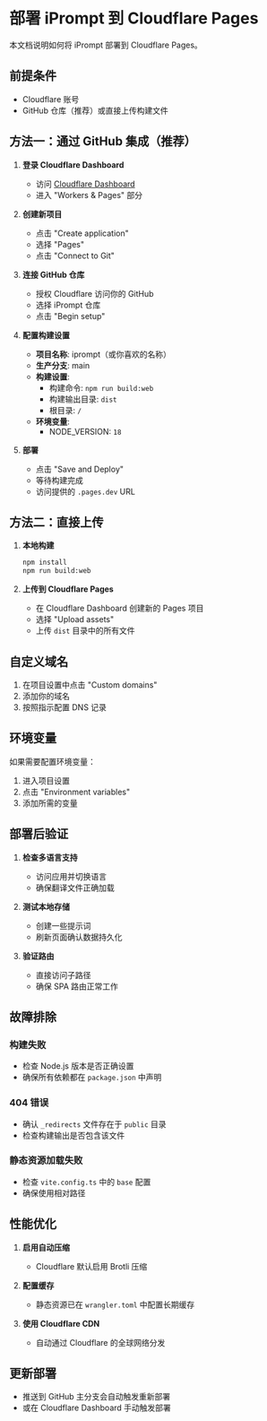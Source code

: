# 部署 iPrompt 到 Cloudflare Pages

本文档说明如何将 iPrompt 部署到 Cloudflare Pages。

## 前提条件

- Cloudflare 账号
- GitHub 仓库（推荐）或直接上传构建文件

## 方法一：通过 GitHub 集成（推荐）

1. **登录 Cloudflare Dashboard**
   - 访问 [Cloudflare Dashboard](https://dash.cloudflare.com/)
   - 进入 "Workers & Pages" 部分

2. **创建新项目**
   - 点击 "Create application"
   - 选择 "Pages"
   - 点击 "Connect to Git"

3. **连接 GitHub 仓库**
   - 授权 Cloudflare 访问你的 GitHub
   - 选择 iPrompt 仓库
   - 点击 "Begin setup"

4. **配置构建设置**
   - **项目名称**: iprompt（或你喜欢的名称）
   - **生产分支**: main
   - **构建设置**:
     - 构建命令: `npm run build:web`
     - 构建输出目录: `dist`
     - 根目录: `/`
   - **环境变量**:
     - NODE_VERSION: `18`

5. **部署**
   - 点击 "Save and Deploy"
   - 等待构建完成
   - 访问提供的 `.pages.dev` URL

## 方法二：直接上传

1. **本地构建**
   ```bash
   npm install
   npm run build:web
   ```

2. **上传到 Cloudflare Pages**
   - 在 Cloudflare Dashboard 创建新的 Pages 项目
   - 选择 "Upload assets"
   - 上传 `dist` 目录中的所有文件

## 自定义域名

1. 在项目设置中点击 "Custom domains"
2. 添加你的域名
3. 按照指示配置 DNS 记录

## 环境变量

如果需要配置环境变量：
1. 进入项目设置
2. 点击 "Environment variables"
3. 添加所需的变量

## 部署后验证

1. **检查多语言支持**
   - 访问应用并切换语言
   - 确保翻译文件正确加载

2. **测试本地存储**
   - 创建一些提示词
   - 刷新页面确认数据持久化

3. **验证路由**
   - 直接访问子路径
   - 确保 SPA 路由正常工作

## 故障排除

### 构建失败
- 检查 Node.js 版本是否正确设置
- 确保所有依赖都在 `package.json` 中声明

### 404 错误
- 确认 `_redirects` 文件存在于 `public` 目录
- 检查构建输出是否包含该文件

### 静态资源加载失败
- 检查 `vite.config.ts` 中的 `base` 配置
- 确保使用相对路径

## 性能优化

1. **启用自动压缩**
   - Cloudflare 默认启用 Brotli 压缩

2. **配置缓存**
   - 静态资源已在 `wrangler.toml` 中配置长期缓存

3. **使用 Cloudflare CDN**
   - 自动通过 Cloudflare 的全球网络分发

## 更新部署

- 推送到 GitHub 主分支会自动触发重新部署
- 或在 Cloudflare Dashboard 手动触发部署